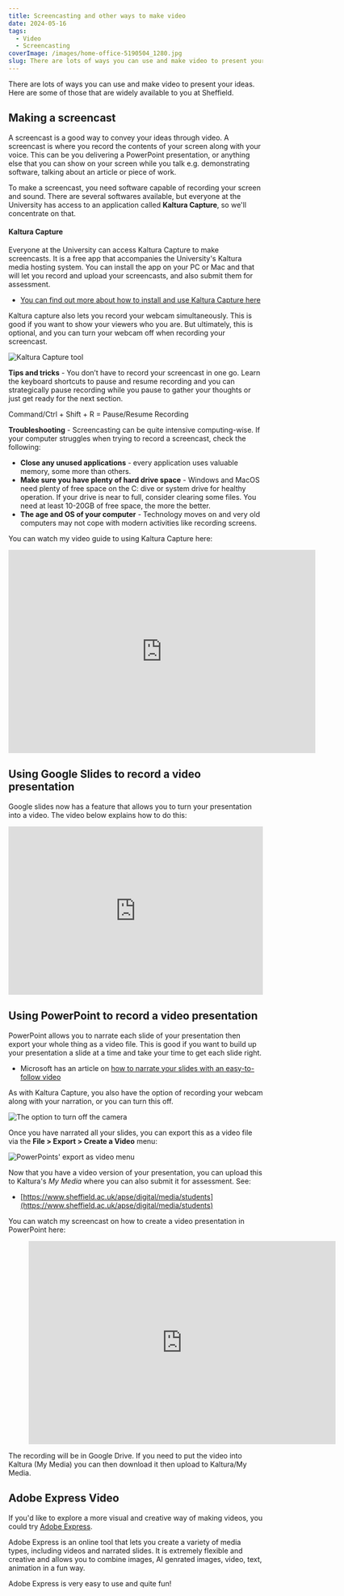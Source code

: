 ```yaml
---
title: Screencasting and other ways to make video
date: 2024-05-16
tags:
  - Video
  - Screencasting
coverImage: /images/home-office-5190504_1280.jpg
slug: There are lots of ways you can use and make video to present your ideas. Here are some of those that are widely available to you at Sheffield.
---
```


There are lots of ways you can use and make video to present your ideas. Here are some of those that are widely available to you at Sheffield.

## Making a screencast

A screencast is a good way to convey your ideas through video. A screencast is where you record the contents of your screen along with your voice. This can be you delivering a PowerPoint presentation, or anything else that you can show on your screen while you talk e.g. demonstrating software, talking about an article or piece of work.

To make a screencast, you need software capable of recording your screen and sound. There are several softwares available, but everyone at the University has access to an application called **Kaltura Capture**, so we'll concentrate on that.

#### Kaltura Capture

Everyone at the University can access Kaltura Capture to make screencasts. It is a free app that accompanies the University's Kaltura media hosting system. You can install the app on your PC or Mac and that will let you record and upload your screencasts, and also submit them for assessment. 

- [You can find out more about how to install and use Kaltura Capture here](https://students.sheffield.ac.uk/digital-learning/kaltura/capture)

Kaltura capture also lets you record your webcam simultaneously. This is good if you want to show your viewers who you are. But ultimately, this is optional, and you can turn your webcam off when recording your screencast.

![Kaltura Capture tool](/images/2021-07-05-15_12_03-Window.png)

**Tips and tricks** - You don’t have to record your screencast in one go. Learn the keyboard shortcuts to pause and resume recording and you can strategically pause recording while you pause to gather your thoughts or just get ready for the next section. 

Command/Ctrl + Shift + R = Pause/Resume Recording

**Troubleshooting** - Screencasting can be quite intensive computing-wise. If your computer struggles when trying to record a screencast, check the following:

- **Close any unused applications** - every application uses valuable memory, some more than others.
- **Make sure you have plenty of hard drive space** - Windows and MacOS need plenty of free space on the C: dive or system drive for healthy operation. If your drive is near to full, consider clearing some files. You need at least 10-20GB of free space, the more the better.
- **The age and OS of your computer** - Technology moves on and very old computers may not cope with modern activities like recording screens.

You can watch my video guide to using Kaltura Capture here:
<!-- blank line -->
<iframe id="kaltura_player" src="https://cdnapisec.kaltura.com/p/2103181/sp/210318100/embedIframeJs/uiconf_id/38838661/partner_id/2103181?iframeembed=true&playerId=kaltura_player&entry_id=1_3sa5beij&flashvars[streamerType]=auto&amp;flashvars[localizationCode]=en&amp;flashvars[leadWithHTML5]=true&amp;flashvars[sideBarContainer.plugin]=true&amp;flashvars[sideBarContainer.position]=left&amp;flashvars[sideBarContainer.clickToClose]=true&amp;flashvars[chapters.plugin]=true&amp;flashvars[chapters.layout]=vertical&amp;flashvars[chapters.thumbnailRotator]=false&amp;flashvars[streamSelector.plugin]=true&amp;flashvars[EmbedPlayer.SpinnerTarget]=videoHolder&amp;flashvars[dualScreen.plugin]=true&amp;flashvars[hotspots.plugin]=1&amp;flashvars[Kaltura.addCrossoriginToIframe]=true&amp;&wid=1_ducfbqiq" width="608" height="402" allowfullscreen webkitallowfullscreen mozAllowFullScreen allow="autoplay *; fullscreen *; encrypted-media *" sandbox="allow-forms allow-same-origin allow-scripts allow-top-navigation allow-pointer-lock allow-popups allow-modals allow-orientation-lock allow-popups-to-escape-sandbox allow-presentation allow-top-navigation-by-user-activation" frameborder="0" title="Kaltura Player"></iframe>
<!-- blank line -->

## Using Google Slides to record a video presentation

Google slides now has a feature that allows you to turn your presentation into a video. The video below explains how to do this:

<div style="max-width:608px"><div style="position:relative;padding-bottom:66.118421052632%"><iframe id="kaltura_player" type="text/javascript"  src='https://cdnapisec.kaltura.com/p/2103181/embedPlaykitJs/uiconf_id/53345422?iframeembed=true&entry_id=1_2by1hth2&config[provider]={"widgetId":"1_zdr2188g"}&config[playback]={"startTime":0}'  allowfullscreen webkitallowfullscreen mozAllowFullScreen allow="autoplay *; fullscreen *; encrypted-media *" sandbox="allow-downloads allow-forms allow-same-origin allow-scripts allow-top-navigation allow-pointer-lock allow-popups allow-modals allow-orientation-lock allow-popups-to-escape-sandbox allow-presentation allow-top-navigation-by-user-activation" title="Create Video Presentations Using Google Slides" style="position:absolute;top:0;left:0;width:100%;height:100%;border:0"></iframe></div></div>

## Using PowerPoint to record a video presentation

PowerPoint allows you to narrate each slide of your presentation then export your whole thing as a video file. This is good if you want to build up your presentation a slide at a time and take your time to get each slide right.

- Microsoft has an article on [how to narrate your slides with an easy-to-follow video](https://support.microsoft.com/en-us/office/record-a-slide-show-with-narration-and-slide-timings-0b9502c6-5f6c-40ae-b1e7-e47d8741161c#:~:text=Record%20your%20slide%20show,then%20click%20Record%20Slide%20Show.&text=Click%20End%20Show%20to%20stop%20recording.) 

As with Kaltura Capture, you also have the option of recording your webcam along with your narration, or you can turn this off.

![The option to turn off the camera ](/images/2021-07-05-15_00_41-Presentation3-PowerPoint-Presenter-View.png)

Once you have narrated all your slides, you can export this as a video file via the **File > Export > Create a Video** menu:

![PowerPoints' export as video menu](/images/2021-07-05-14_50_59-Window.png)

Now that you have a video version of your presentation, you can upload this to Kaltura's _My Media_ where you can also submit it for assessment. See:

- [https://www.sheffield.ac.uk/apse/digital/media/students](https://www.sheffield.ac.uk/apse/digital/media/students)

You can watch my screencast on how to create a video presentation in PowerPoint here:

<!-- blank line -->
<figure class="video_container">
<iframe id="kaltura_player" src="https://cdnapisec.kaltura.com/p/2103181/sp/210318100/embedIframeJs/uiconf_id/38838661/partner_id/2103181?iframeembed=true&playerId=kaltura_player&entry_id=1_aclylcnv&flashvars[streamerType]=auto&amp;flashvars[localizationCode]=en&amp;flashvars[leadWithHTML5]=true&amp;flashvars[sideBarContainer.plugin]=true&amp;flashvars[sideBarContainer.position]=left&amp;flashvars[sideBarContainer.clickToClose]=true&amp;flashvars[chapters.plugin]=true&amp;flashvars[chapters.layout]=vertical&amp;flashvars[chapters.thumbnailRotator]=false&amp;flashvars[streamSelector.plugin]=true&amp;flashvars[EmbedPlayer.SpinnerTarget]=videoHolder&amp;flashvars[dualScreen.plugin]=true&amp;flashvars[hotspots.plugin]=1&amp;flashvars[Kaltura.addCrossoriginToIframe]=true&amp;&wid=1_2024kijl" width="608" height="402" allowfullscreen webkitallowfullscreen mozAllowFullScreen allow="autoplay *; fullscreen *; encrypted-media *" sandbox="allow-forms allow-same-origin allow-scripts allow-top-navigation allow-pointer-lock allow-popups allow-modals allow-orientation-lock allow-popups-to-escape-sandbox allow-presentation allow-top-navigation-by-user-activation" frameborder="0" title="Kaltura Player">
</iframe>
</figure>
<!-- blank line -->

The recording will be in Google Drive. If you need to put the video into Kaltura (My Media) you can then download it then upload to Kaltura/My Media.

## Adobe Express Video

If you'd like to explore a more visual and creative way of making videos, you could try [Adobe Express](https://new.express.adobe.com/).

Adobe Express is an online tool that lets you create a variety of media types, including videos and narrated slides. It is extremely flexible and creative and allows you to combine images, AI genrated images, video, text, animation in a fun way.

Adobe Express is very easy to use and quite fun!
